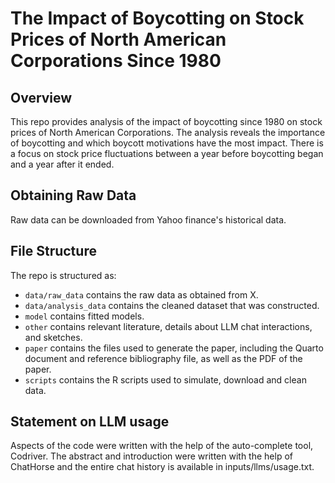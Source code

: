 # The Impact of Boycotting on Stock Prices of North American Corporations Since 1980

## Overview

This repo provides analysis of the impact of boycotting since 1980 on stock prices of North American Corporations. The analysis reveals the importance of boycotting and which boycott motivations have the most impact. There is a focus on stock price fluctuations between a year before boycotting began and a year after it ended. 

## Obtaining Raw Data

Raw data can be downloaded from Yahoo finance's historical data.

## File Structure

The repo is structured as:

-   `data/raw_data` contains the raw data as obtained from X.
-   `data/analysis_data` contains the cleaned dataset that was constructed.
-   `model` contains fitted models. 
-   `other` contains relevant literature, details about LLM chat interactions, and sketches.
-   `paper` contains the files used to generate the paper, including the Quarto document and reference bibliography file, as well as the PDF of the paper. 
-   `scripts` contains the R scripts used to simulate, download and clean data.


## Statement on LLM usage

Aspects of the code were written with the help of the auto-complete tool, Codriver. The abstract and introduction were written with the help of ChatHorse and the entire chat history is available in inputs/llms/usage.txt.
